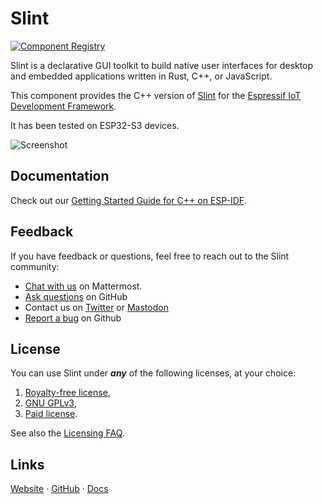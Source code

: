 <!-- Copyright © SixtyFPS GmbH <info@slint.dev> ; SPDX-License-Identifier: GPL-3.0-only OR LicenseRef-Slint-Royalty-free-2.0 OR LicenseRef-Slint-Software-3.0 -->

# Slint

[![Component Registry](https://components.espressif.com/components/slint/slint/badge.svg)](https://components.espressif.com/components/slint/slint)

Slint is a declarative GUI toolkit to build native user interfaces for desktop and embedded applications written in Rust, C++, or JavaScript.

This component provides the C++ version of [Slint](https://slint.dev/) for the [Espressif IoT Development Framework](https://docs.espressif.com/projects/esp-idf/en/latest/esp32/index.html).

It has been tested on ESP32-S3 devices.

![Screenshot](https://user-images.githubusercontent.com/959326/260754861-e2130cce-9d2b-4925-9536-88293818ac3e.jpeg)

## Documentation

Check out our [Getting Started Guide for C++ on ESP-IDF](https://slint.dev/docs/cpp/mcu/esp_idf.html).

## Feedback

If you have feedback or questions, feel free to reach out to the Slint community:

-   [Chat with us](https://chat.slint.dev/) on Mattermost.
-   [Ask questions](https://github.com/slint-ui/slint/discussions) on GitHub
-   Contact us on [Twitter](https://twitter.com/slint_ui) or [Mastodon](https://fosstodon.org/@slint)
-   [Report a bug](https://github.com/slint-ui/slint/issues) on Github

## License

You can use Slint under ***any*** of the following licenses, at your choice:

1. [Royalty-free license](https://github.com/slint-ui/slint/blob/master/LICENSES/LicenseRef-Slint-Royalty-free-2.0.md),
2. [GNU GPLv3](https://github.com/slint-ui/slint/blob/master/LICENSES/GPL-3.0-only.txt),
3. [Paid license](https://github.com/slint-ui/slint/blob/master/LICENSES/LicenseRef-Slint-Software-3.0.md).

See also the [Licensing FAQ](https://github.com/slint-ui/slint/blob/master/FAQ.md#licensing).

## Links

[Website](https://slint.dev) · [GitHub](https://github.com/slint-ui/slint) · [Docs](https://slint.dev/docs/cpp)
